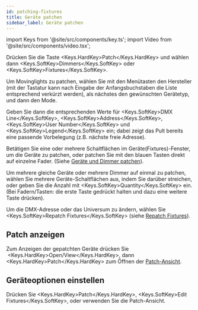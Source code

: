 ```yaml
---
id: patching-fixtures
title: Geräte patchen
sidebar_label: Geräte patchen
---
```


import Keys from '@site/src/components/key.ts';
import Video from '@site/src/components/video.tsx';

Drücken Sie die Taste <Keys.HardKey>Patch</Keys.HardKey> und wählen dann <Keys.SoftKey>Dimmers</Keys.SoftKey> oder
<Keys.SoftKey>Fixtures</Keys.SoftKey>.

Um Movinglights zu patchen, wählen Sie mit den Menütasten den Hersteller
(mit der Tastatur kann nach Eingabe der Anfangsbuchstaben die Liste
entsprechend verkürzt werden), als nächstes den gewünschten Gerätetyp,
und dann den Mode.

Geben Sie dann die entsprechenden Werte für <Keys.SoftKey>DMX Line</Keys.SoftKey>, <Keys.SoftKey>Address</Keys.SoftKey>,
<Keys.SoftKey>User Number</Keys.SoftKey> und <Keys.SoftKey>Legend</Keys.SoftKey> ein; dabei zeigt das Pult bereits eine
passende Vorbelegung (z.B. nächste freie Adresse).

Betätigen Sie eine oder mehrere Schaltflächen im
Geräte(Fixtures)-Fenster, um die Geräte zu patchen, oder patchen Sie mit
den blauen Tasten direkt auf einzelne Fader.  (Siehe [Geräte und Dimmer patchen](../patching/patching-new-fixtures-or-dimmers.md)).

Um mehrere gleiche Geräte oder mehrere Dimmer auf einmal zu patchen,
wählen Sie mehrere Geräte-Schaltflächen aus, indem Sie darüber
streichen, oder geben Sie die Anzahl mit <Keys.SoftKey>Quantity</Keys.SoftKey> ein. (Bei
Fadern/Tasten: die erste Taste gedrückt halten und dazu eine weitere
Taste drücken).

Um die DMX-Adresse oder das Universum zu ändern, wählen Sie <Keys.SoftKey>Repatch Fixtures</Keys.SoftKey> (siehe [Repatch Fixtures](../patching/changing-the-patch.md#ändern-der-dmx-adresse-im-patch-menü)).

## Patch anzeigen

Zum Anzeigen der gepatchten Geräte drücken Sie
&nbsp;<Keys.HardKey>Open/View</Keys.HardKey>, dann <Keys.HardKey>Patch</Keys.HardKey> zum Öffnen der [Patch-Ansicht](../patching/changing-the-patch.md#patch-view).

## Geräteoptionen einstellen

Drücken Sie <Keys.HardKey>Patch</Keys.HardKey>, <Keys.SoftKey>Edit Fixtures</Keys.SoftKey>, oder verwenden Sie die
Patch-Ansicht.
